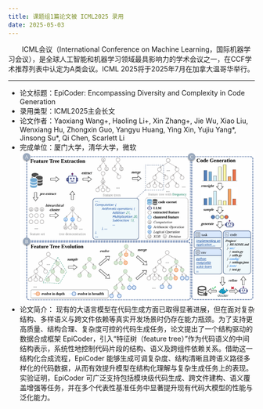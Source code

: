 ```yaml
---
title: 课题组1篇论文被 ICML2025 录用
date: 2025-05-03
---
```

&emsp;&emsp;ICML会议（International Conference on Machine Learning，国际机器学习会议），是全球人工智能和机器学习领域最具影响力的学术会议之一，在CCF学术推荐列表中认定为A类会议。ICML 2025将于2025年7月在加拿大温哥华举行。
<!--more-->

- - - 
- 论文标题：EpiCoder: Encompassing Diversity and Complexity in Code Generation
- 录用类型：ICML2025主会长文
- 论文作者：Yaoxiang Wang+, Haoling Li+, Xin Zhang+, Jie Wu, Xiao Liu, Wenxiang Hu, Zhongxin Guo, Yangyu Huang, Ying Xin, Yujiu Yang\*, Jinsong Su\*, Qi Chen, Scarlett Li 
- 完成单位：厦门大学，清华大学，微软
![](1.jpg)
- 论文简介：
现有的大语言模型在代码生成方面已取得显著进展，但在面对复杂结构、多样语义与跨文件依赖等真实开发场景时仍存在能力瓶颈。为了支持更高质量、结构合理、复杂度可控的代码生成任务，论文提出了一个结构驱动的数据合成框架 EpiCoder，引入“特征树（feature tree）”作为代码语义的中间结构表示，系统性地控制代码片段的结构、语义及跨组件依赖关系。借助这一结构化合成流程，EpiCoder 能够生成可调复杂度、结构清晰且跨语义路径多样化的代码数据，从而有效提升模型在结构化理解与复杂生成任务上的表现。实验证明，EpiCoder 可广泛支持包括模块级代码生成、跨文件建构、语义覆盖增强等任务，并在多个代表性基准任务中显著提升现有代码大模型的性能与泛化能力。